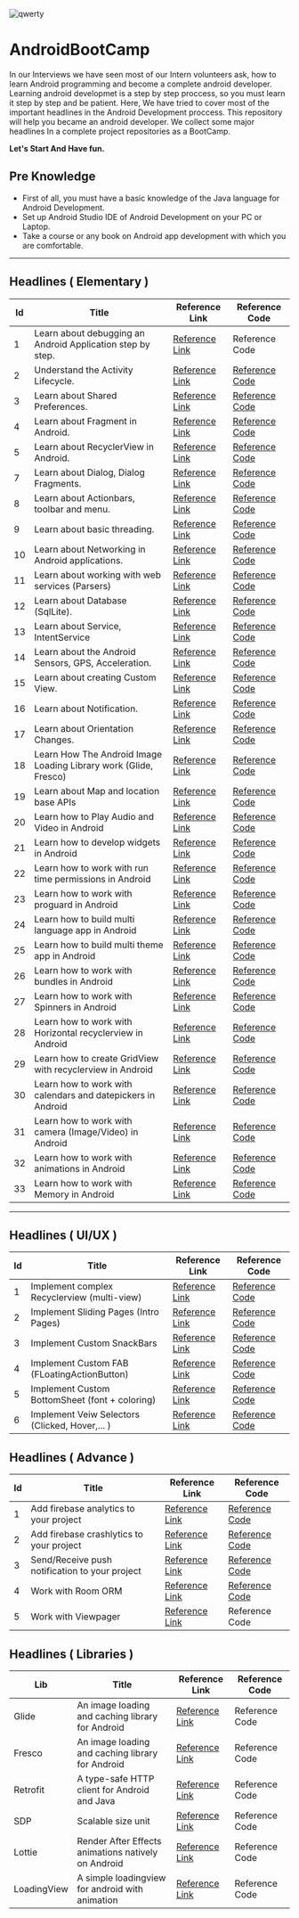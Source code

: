 ![qwerty](https://user-images.githubusercontent.com/13493645/66268485-abdb2300-e84a-11e9-91ef-2c01917f153d.jpg)


# AndroidBootCamp
In our Interviews we have seen most of our Intern volunteers ask, how to learn Android programming and become a complete android developer. Learning android developmet is a step by step proccess, so you must learn it step by step and be patient. Here, We have tried to cover most of the important headlines in the Android Development proccess. This repository will help you became an android developer. We collect some major headlines In a complete project repositories as a BootCamp.

**Let's Start And Have fun.**



## Pre Knowledge
* First of all, you must have a basic knowledge of the Java language for Android Development.
* Set up Android Studio IDE of Android Development on your PC or Laptop.
* Take a course or any book on Android app development with which you are comfortable.

---

## Headlines ( Elementary )

| Id | Title | Reference Link | Reference Code |
| --- | --- | --- | --- |
|1| Learn about debugging an Android Application step by step.| [Reference Link](https://developer.android.com/training/data-storage/shared-preferences) | Reference Code |
|2| Understand the Activity Lifecycle. | [Reference Link](https://developer.android.com/guide/components/activities/activity-lifecycle) | [Reference Code](https://github.com/faramarzaf/Activity-Lifecycle) |
|3| Learn about Shared Preferences. | [Reference Link](https://developFer.android.com/training/data-storage/shared-preferences) | [Reference Code](https://github.com/faramarzaf/Shared-Preferences) |
|4| Learn about Fragment in Android. | [Reference Link](https://developer.android.com/guide/components/fragments.html) | [Reference Code](https://github.com/faramarzaf/Fragments) |
|5| Learn about RecyclerView in Android.| [Reference Link](https://developer.android.com/reference/android/support/v7/widget/RecyclerView.html) | [Reference Code](https://github.com/faramarzaf/RecyclerViewPack) |
|7| Learn about Dialog, Dialog Fragments. | [Reference Link](https://developer.android.com/guide/topics/ui/dialogs) | [Reference Code](https://github.com/faramarzaf/Dialogs)|
|8| Learn about Actionbars, toolbar and menu. | [Reference Link](https://developer.android.com/reference/android/widget/Toolbar) | [Reference Code](https://github.com/faramarzaf/Toolbar-Menu)|
|9| Learn about basic threading. | [Reference Link](https://developer.android.com/topic/performance/threads) | [Reference Code](https://github.com/faramarzaf/Thread ) |
|10| Learn about Networking in Android applications. | [Reference Link](https://developer.android.com/training/basics/network-ops/connecting) | [Reference Code](https://github.com/faramarzaf/Network) |
|11| Learn about working with web services (Parsers) | [Reference Link](https://developer.android.com/reference/org/xml/sax/Parser) | [Reference Code](https://github.com/faramarzaf/Parser ) |
|12| Learn about Database (SqlLite). | [Reference Link](https://developer.android.com/training/data-storage/sqlite) | [Reference Code](https://github.com/faramarzaf/SQLite-CRUD) |
|13| Learn about Service, IntentService | [Reference Link](https://developer.android.com/guide/components/services.html) | [Reference Code](https://github.com/faramarzaf/Service) |
|14| Learn about the Android Sensors, GPS, Acceleration. | [Reference Link](https://developer.android.com/guide/topics/sensors/sensors_motion.html) | [Reference Code](https://github.com/faramarzaf/Sensors) |
|15| Learn about creating Custom View. | [Reference Link](https://developer.android.com/training/custom-views/index.html) | [Reference Code](https://github.com/faramarzaf/ValueSelector) |
|16| Learn about Notification. | [Reference Link](https://developer.android.com/guide/topics/ui/notifiers/notifications.html) | [Reference Code](https://github.com/faramarzaf/Notification) |
|17| Learn about Orientation Changes. | [Reference Link](https://developer.android.com/guide/topics/resources/runtime-changes.html) | [Reference Code](https://github.com/faramarzaf/Orientation-Changes) |
|18| Learn How The Android Image Loading Library work (Glide, Fresco) | [Reference Link](https://github.com/bumptech/glide) | [Reference Code](https://github.com/faramarzaf/ImageLoading ) |
|19| Learn about Map and location base APIs | [Reference Link](https://developers.google.com/android/reference/com/google/android/gms/maps/MapView) | [Reference Code](https://github.com/faramarzaf/Bootcamp-Map ) |
|20| Learn how to Play Audio and Video in Android | [Reference Link](https://developer.android.com/guide/topics/media) | [Reference Code](https://github.com/faramarzaf/Audio-Video ) |
|21| Learn how to develop widgets in Android | [Reference Link](https://developer.android.com/guide/topics/appwidgets/overview) | [Reference Code](https://github.com/faramarzaf/Widget) |
|22| Learn how to work with run time permissions in Android | [Reference Link](https://developer.android.com/training/permissions/requesting) | [Reference Code](https://github.com/faramarzaf/Permissions) |
|23| Learn how to work with proguard in Android | [Reference Link](https://developer.android.com/studio/build/shrink-code) | [Reference Code](https://github.com/faramarzaf/Proguard  ) |
|24| Learn how to build multi language app in Android | [Reference Link](https://developer.android.com/training/basics/supporting-devices/languages) | [Reference Code](https://github.com/faramarzaf/MultiLanguage) |
|25| Learn how to build multi theme app in Android | [Reference Link](https://developer.android.com/guide/topics/ui/look-and-feel/themes) | [Reference Code](https://github.com/faramarzaf/MultiTheme) |
|26| Learn how to work with bundles in Android | [Reference Link](https://developer.android.com/reference/android/os/Bundle) | [Reference Code](https://github.com/faramarzaf/FragmentBundle) |
|27| Learn how to work with Spinners in Android | [Reference Link](https://developer.android.com/guide/topics/ui/controls/spinner) | [Reference Code](https://github.com/faramarzaf/Spinner-Pack) |
|28| Learn how to work with Horizontal recyclerview in Android | [Reference Link](https://developer.android.com/reference/android/support/v7/widget/LinearLayoutManager) | [Reference Code](https://github.com/faramarzaf/RecyclerViewPack) |
|29| Learn how to create GridView with recyclerview in Android | [Reference Link](https://developer.android.com/reference/android/support/v7/widget/GridLayoutManager) | [Reference Code](https://github.com/faramarzaf/GridViewPack) |
|30| Learn how to work with calendars and datepickers in Android | [Reference Link](https://developer.android.com/reference/java/util/Calendar) | [Reference Code](https://github.com/faramarzaf/DatePickers) |
|31| Learn how to work with camera (Image/Video) in Android | [Reference Link](https://developer.android.com/guide/topics/media/camera) | [Reference Code](https://github.com/faramarzaf/CameraPack) |
|32| Learn how to work with animations in Android | [Reference Link](https://developer.android.com/training/animation/overview) | [Reference Code](https://github.com/faramarzaf/Animations) |
|33| Learn how to work with Memory in Android | [Reference Link](https://developer.android.com/topic/performance/memory-overview) | [Reference Code](https://github.com/faramarzaf/Memory) |

---

## Headlines ( UI/UX )
| Id | Title | Reference Link | Reference Code |
| --- | --- | --- | --- |
|1| Implement complex Recyclerview (multi-view) | [Reference Link](https://developer.android.com/guide/topics/ui/layout/recyclerview) | [Reference Code](https://github.com/faramarzaf/RecyclerViewPack) |
|2| Implement Sliding Pages (Intro Pages) | [Reference Link](https://developer.android.com/training/animation/screen-slide) | [Reference Code](https://github.com/faramarzaf/SlidingPage) |
|3| Implement Custom SnackBars | [Reference Link](https://developer.android.com/reference/android/support/design/widget/Snackbar) | [Reference Code](https://github.com/faramarzaf/SnackBarApp) |
|4| Implement Custom FAB (FLoatingActionButton) | [Reference Link](https://developer.android.com/guide/topics/ui/floating-action-button) | [Reference Code](https://github.com/faramarzaf/FloatingActionButton) |
|5| Implement Custom BottomSheet (font + coloring) | [Reference Link](https://developer.android.com/reference/com/google/android/material/bottomsheet/package-summary) | [Reference Code](https://github.com/faramarzaf/BottomSheet) |
|6| Implement Veiw Selectors (Clicked, Hover,... ) | [Reference Link](https://developer.android.com/guide/topics/resources/color-list-resource) | [Reference Code](https://github.com/faramarzaf/ViewSelectors) |


## Headlines ( Advance )
| Id | Title | Reference Link | Reference Code |
| --- | --- | --- | --- |
|1| Add firebase analytics to your project | [Reference Link](https://firebase.google.com/docs/analytics/get-started?platform=android) | [Reference Code](https://github.com/faramarzaf/FirebaseAnalytics) |
|2| Add firebase crashlytics to your project | [Reference Link](https://firebase.google.com/docs/crashlytics/get-started?platform=android) | [Reference Code](https://github.com/faramarzaf/Firebase-Crashlytics) |
|3| Send/Receive push notification to your project | [Reference Link](https://firebase.google.com/docs/cloud-messaging/android/first-message) | [Reference Code](https://github.com/faramarzaf/Firebase-PushNotif) |
|4| Work with Room ORM | [Reference Link](https://developer.android.com/topic/libraries/architecture/room) | [Reference Code](https://github.com/faramarzaf/RoomApp)|
|5| Work with Viewpager| [Reference Link](https://developer.android.com/reference/android/support/v4/view/ViewPager) | Reference Code |


## Headlines ( Libraries )
| Lib | Title | Reference Link | Reference Code |
| --- | --- | --- | --- |
| Glide | An image loading and caching library for Android | [Reference Link](https://github.com/bumptech/glide) | Reference Code |
| Fresco | An image loading and caching library for Android | [Reference Link](https://frescolib.org/docs/index.html) | Reference Code |
| Retrofit | A type-safe HTTP client for Android and Java | [Reference Link](https://square.github.io/retrofit/) | Reference Code |
| SDP | Scalable size unit | [Reference Link](https://github.com/intuit/sdp) | Reference Code |
| Lottie | Render After Effects animations natively on Android | [Reference Link](https://github.com/airbnb/lottie-android) | Reference Code |
| LoadingView | A simple loadingview for android with animation | [Reference Link](https://github.com/ldoublem/LoadingView) | Reference Code |



